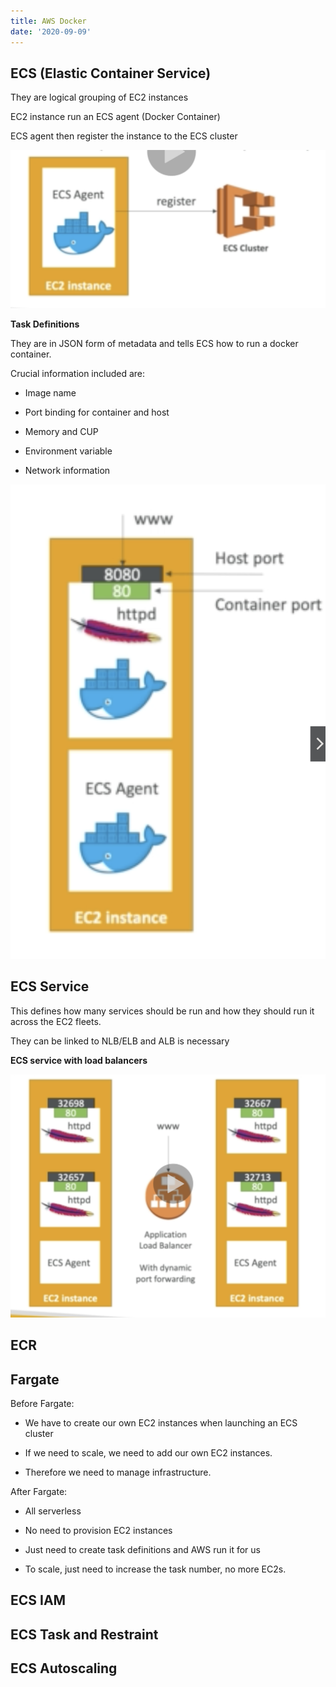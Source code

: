 ```yaml
---
title: AWS Docker
date: '2020-09-09'
---
```


## ECS (Elastic Container Service)

They are logical grouping of EC2 instances

EC2 instance run an ECS agent (Docker Container)

ECS agent then register the instance to the ECS cluster

![ecs](./ecs.jpg)

**Task Definitions**

They are in JSON form of metadata and tells ECS how to run a docker container.

Crucial information included are:

- Image name

- Port binding for container and host

* Memory and CUP

* Environment variable

* Network information

![docker](./docker.jpg)

## ECS Service

This defines how many services should be run and how they should run it across the EC2 fleets.

They can be linked to NLB/ELB and ALB is necessary

**ECS service with load balancers**

![load](./loadBalance.jpg)

## ECR

## Fargate

Before Fargate:

- We have to create our own EC2 instances when launching an ECS cluster

- If we need to scale, we need to add our own EC2 instances.

- Therefore we need to manage infrastructure.

After Fargate:

- All serverless

- No need to provision EC2 instances

- Just need to create task definitions and AWS run it for us

- To scale, just need to increase the task number, no more EC2s.

## ECS IAM

## ECS Task and Restraint

## ECS Autoscaling
